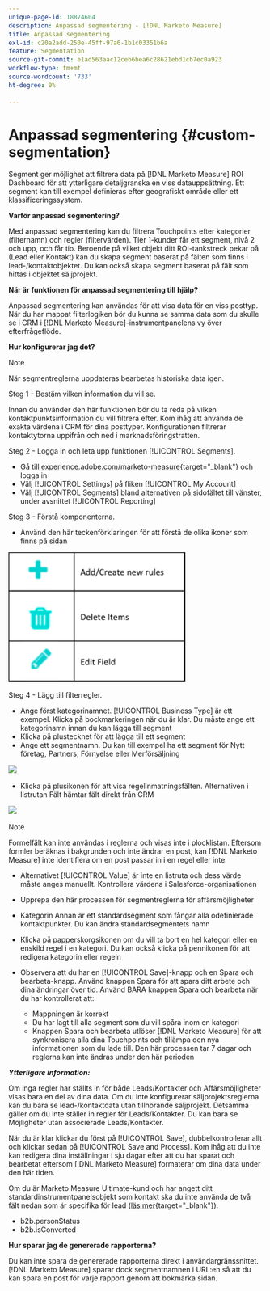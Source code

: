 ```yaml
---
unique-page-id: 18874604
description: Anpassad segmentering - [!DNL Marketo Measure]
title: Anpassad segmentering
exl-id: c20a2add-250e-45ff-97a6-1b1c03351b6a
feature: Segmentation
source-git-commit: e1ad563aac12ceb6bea6c28621ebd1cb7ec0a923
workflow-type: tm+mt
source-wordcount: '733'
ht-degree: 0%

---
```


# Anpassad segmentering {#custom-segmentation}

Segment ger möjlighet att filtrera data på [!DNL Marketo Measure] ROI Dashboard för att ytterligare detaljgranska en viss datauppsättning. Ett segment kan till exempel definieras efter geografiskt område eller ett klassificeringssystem.

**Varför anpassad segmentering?**

Med anpassad segmentering kan du filtrera Touchpoints efter kategorier (filternamn) och regler (filtervärden). Tier 1-kunder får ett segment, nivå 2 och upp, och får tio. Beroende på vilket objekt ditt ROI-tankstreck pekar på (Lead eller Kontakt) kan du skapa segment baserat på fälten som finns i lead-/kontaktobjektet. Du kan också skapa segment baserat på fält som hittas i objektet säljprojekt.

**När är funktionen för anpassad segmentering till hjälp?**

Anpassad segmentering kan användas för att visa data för en viss posttyp. När du har mappat filterlogiken bör du kunna se samma data som du skulle se i CRM i [!DNL Marketo Measure]-instrumentpanelens vy över efterfrågeflöde.

**Hur konfigurerar jag det?**

>[!NOTE]
>
>När segmentreglerna uppdateras bearbetas historiska data igen.

Steg 1 - Bestäm vilken information du vill se.

Innan du använder den här funktionen bör du ta reda på vilken kontaktpunktsinformation du vill filtrera efter. Kom ihåg att använda de exakta värdena i CRM för dina posttyper. Konfigurationen filtrerar kontaktytorna uppifrån och ned i marknadsföringstratten.

Steg 2 - Logga in och leta upp funktionen [!UICONTROL Segments].

* Gå till [experience.adobe.com/marketo-measure](https://experience.adobe.com/marketo-measure){target="_blank"} och logga in
* Välj [!UICONTROL Settings] på fliken [!UICONTROL My Account]
* Välj [!UICONTROL Segments] bland alternativen på sidofältet till vänster, under avsnittet [!UICONTROL Reporting]

Steg 3 - Förstå komponenterna.

* Använd den här teckenförklaringen för att förstå de olika ikoner som finns på sidan

![](assets/1.png)

Steg 4 - Lägg till filterregler.

* Ange först kategorinamnet. [!UICONTROL Business Type] är ett exempel. Klicka på bockmarkeringen när du är klar. Du måste ange ett kategorinamn innan du kan lägga till segment
* Klicka på plustecknet för att lägga till ett segment
* Ange ett segmentnamn. Du kan till exempel ha ett segment för Nytt företag, Partners, Förnyelse eller Merförsäljning

![](assets/2.png)

* Klicka på plusikonen för att visa regelinmatningsfälten. Alternativen i listrutan Fält hämtar fält direkt från CRM

![](assets/3.png)

>[!NOTE]
>
>Formelfält kan inte användas i reglerna och visas inte i plocklistan. Eftersom formler beräknas i bakgrunden och inte ändrar en post, kan [!DNL Marketo Measure] inte identifiera om en post passar in i en regel eller inte.

* Alternativet [!UICONTROL Value] är inte en listruta och dess värde måste anges manuellt. Kontrollera värdena i Salesforce-organisationen
* Upprepa den här processen för segmentreglerna för affärsmöjligheter
* Kategorin Annan är ett standardsegment som fångar alla odefinierade kontaktpunkter. Du kan ändra standardsegmentets namn
* Klicka på papperskorgsikonen om du vill ta bort en hel kategori eller en enskild regel i en kategori. Du kan också klicka på pennikonen för att redigera kategorin eller regeln
* Observera att du har en [!UICONTROL Save]-knapp och en Spara och bearbeta-knapp. Använd knappen Spara för att spara ditt arbete och dina ändringar över tid. Använd BARA knappen Spara och bearbeta när du har kontrollerat att:

   * Mappningen är korrekt
   * Du har lagt till alla segment som du vill spåra inom en kategori
   * Knappen Spara och bearbeta utlöser [!DNL Marketo Measure] för att synkronisera alla dina Touchpoints och tillämpa den nya informationen som du lade till. Den här processen tar 7 dagar och reglerna kan inte ändras under den här perioden

**_Ytterligare information:_**

Om inga regler har ställts in för både Leads/Kontakter och Affärsmöjligheter visas bara en del av dina data. Om du inte konfigurerar säljprojektsreglerna kan du bara se lead-/kontaktdata utan tillhörande säljprojekt. Detsamma gäller om du inte ställer in regler för Leads/Kontakter. Du kan bara se Möjligheter utan associerade Leads/Kontakter.

När du är klar klickar du först på [!UICONTROL Save], dubbelkontrollerar allt och klickar sedan på [!UICONTROL Save and Process]. Kom ihåg att du inte kan redigera dina inställningar i sju dagar efter att du har sparat och bearbetat eftersom [!DNL Marketo Measure] formaterar om dina data under den här tiden.

Om du är Marketo Measure Ultimate-kund och har angett ditt standardinstrumentpanelsobjekt som kontakt ska du inte använda de två fält nedan som är specifika för lead ([läs mer](/help/marketo-measure-ultimate/data-integrity-requirement.md){target="_blank"}).

* b2b.personStatus
* b2b.isConverted

**Hur sparar jag de genererade rapporterna?**

Du kan inte spara de genererade rapporterna direkt i användargränssnittet. [!DNL Marketo Measure] sparar dock segmentnamnen i URL:en så att du kan spara en post för varje rapport genom att bokmärka sidan.
